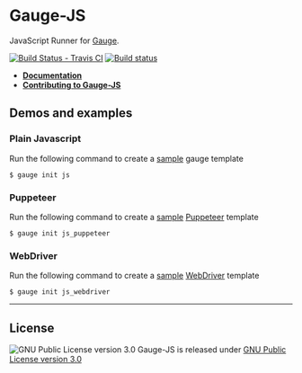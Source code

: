 # Gauge-JS
JavaScript Runner for [Gauge](http://www.getgauge.io).

[![Build Status - Travis CI](https://travis-ci.org/getgauge-contrib/gauge-js.svg?branch=master)](https://travis-ci.org/getgauge-contrib/gauge-js)
[![Build status](https://ci.appveyor.com/api/projects/status/hrg965mofntxa53d/branch/master?svg=true)](https://ci.appveyor.com/project/getgauge/gauge-js/branch/master)



- [**Documentation**](https://getgauge-contrib.github.io/gauge-js)
- [**Contributing to Gauge-JS**](CONTRIBUTING.md)

## Demos and examples

### Plain Javascript

Run the following command to create a [sample](https://github.com/getgauge/gauge-repository/tree/master/templates/js) gauge template

```
$ gauge init js
```

### Puppeteer

Run the following command to create a [sample](https://github.com/getgauge/gauge-repository/tree/master/templates/js_puppeteer) [Puppeteer](https://github.com/GoogleChrome/puppeteer) template 

```
$ gauge init js_puppeteer
```

### WebDriver

Run the following command to create a [sample](https://github.com/getgauge/gauge-repository/tree/master/templates/js_webdriver) [WebDriver](https://webdriver.io) template 
```
$ gauge init js_webdriver
```

---

## License

![GNU Public License version 3.0](http://www.gnu.org/graphics/gplv3-127x51.png)
Gauge-JS is released under [GNU Public License version 3.0](http://www.gnu.org/licenses/gpl-3.0.txt)
